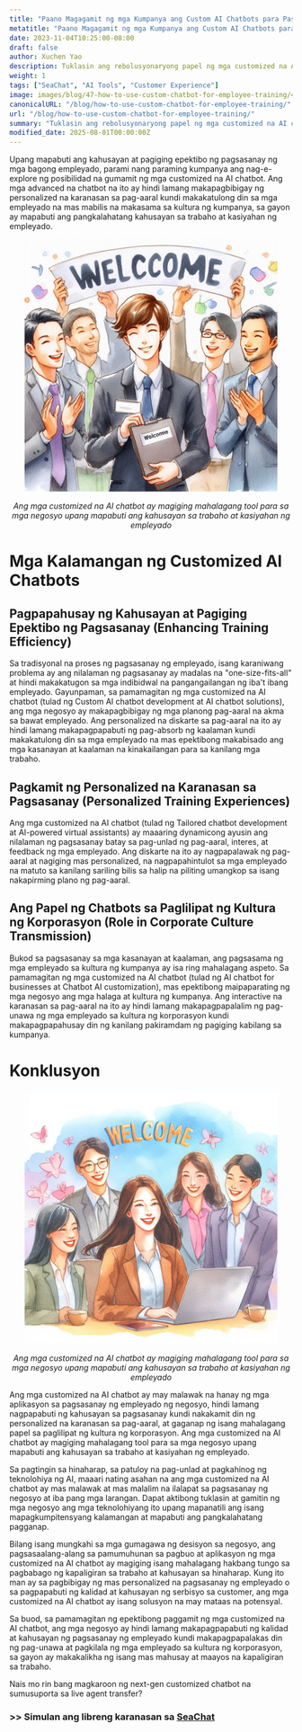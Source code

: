 ```yaml
---
title: "Paano Magagamit ng mga Kumpanya ang Custom AI Chatbots para Pasimplehin ang Pagsasanay ng Empleyado"
metatitle: "Paano Magagamit ng mga Kumpanya ang Custom AI Chatbots para Pasimplehin ang Pagsasanay ng Empleyado | SeaChat Next-Gen Series"
date: 2023-11-04T10:25:00-08:00
draft: false
author: Xuchen Yao
description: Tuklasin ang rebolusyonaryong papel ng mga customized na AI chatbot sa pagpapahusay ng kahusayan sa pagsasanay ng empleyado at personalized na karanasan sa pag-aaral, at suriin ang kanilang pangunahing papel sa paglilipat ng kultura ng korporasyon at pagpapabuti ng kahusayan ng negosyo.
weight: 1
tags: ["SeaChat", "AI Tools", "Customer Experience"]
image: images/blog/47-how-to-use-custom-chatbot-for-employee-training/47-how-to-use-custom-chatbot-for-employee-training.png
canonicalURL: "/blog/how-to-use-custom-chatbot-for-employee-training/"
url: "/blog/how-to-use-custom-chatbot-for-employee-training/"
summary: "Tuklasin ang rebolusyonaryong papel ng mga customized na AI chatbot sa pagpapahusay ng kahusayan sa pagsasanay ng empleyado at personalized na karanasan sa pag-aaral, at suriin ang kanilang pangunahing papel sa paglilipat ng kultura ng korporasyon at pagpapabuti ng kahusayan ng negosyo."
modified_date: 2025-08-01T00:00:00Z
---
```


Upang mapabuti ang kahusayan at pagiging epektibo ng pagsasanay ng mga bagong empleyado, parami nang paraming kumpanya ang nag-e-explore ng posibilidad na gumamit ng mga customized na AI chatbot. Ang mga advanced na chatbot na ito ay hindi lamang makapagbibigay ng personalized na karanasan sa pag-aaral kundi makakatulong din sa mga empleyado na mas mabilis na makasama sa kultura ng kumpanya, sa gayon ay mapabuti ang pangkalahatang kahusayan sa trabaho at kasiyahan ng empleyado.

<center>
<img height="450px" src="/images/blog/47-how-to-use-custom-chatbot-for-employee-training/1-custom-chatbot-makes-onboarding-easy.jpeg" alt="Ang mga customized na AI chatbot ay magiging mahalagang tool para sa mga negosyo upang mapabuti ang kahusayan sa trabaho at kasiyahan ng empleyado"/>

*Ang mga customized na AI chatbot ay magiging mahalagang tool para sa mga negosyo upang mapabuti ang kahusayan sa trabaho at kasiyahan ng empleyado*
</center>


# Mga Kalamangan ng Customized AI Chatbots

## Pagpapahusay ng Kahusayan at Pagiging Epektibo ng Pagsasanay (Enhancing Training Efficiency)
Sa tradisyonal na proses ng pagsasanay ng empleyado, isang karaniwang problema ay ang nilalaman ng pagsasanay ay madalas na "one-size-fits-all" at hindi makakatugon sa mga indibidwal na pangangailangan ng iba't ibang empleyado. Gayunpaman, sa pamamagitan ng mga customized na AI chatbot (tulad ng Custom AI chatbot development at AI chatbot solutions), ang mga negosyo ay makapagbibigay ng mga planong pag-aaral na akma sa bawat empleyado. Ang personalized na diskarte sa pag-aaral na ito ay hindi lamang makapagpapabuti ng pag-absorb ng kaalaman kundi makakatulong din sa mga empleyado na mas epektibong makabisado ang mga kasanayan at kaalaman na kinakailangan para sa kanilang mga trabaho.

## Pagkamit ng Personalized na Karanasan sa Pagsasanay (Personalized Training Experiences)
Ang mga customized na AI chatbot (tulad ng Tailored chatbot development at AI-powered virtual assistants) ay maaaring dynamicong ayusin ang nilalaman ng pagsasanay batay sa pag-unlad ng pag-aaral, interes, at feedback ng mga empleyado. Ang diskarte na ito ay nagpapalawak ng pag-aaral at nagiging mas personalized, na nagpapahintulot sa mga empleyado na matuto sa kanilang sariling bilis sa halip na piliting umangkop sa isang nakapirming plano ng pag-aaral.

## Ang Papel ng Chatbots sa Paglilipat ng Kultura ng Korporasyon (Role in Corporate Culture Transmission)
Bukod sa pagsasanay sa mga kasanayan at kaalaman, ang pagsasama ng mga empleyado sa kultura ng kumpanya ay isa ring mahalagang aspeto. Sa pamamagitan ng mga customized na AI chatbot (tulad ng AI chatbot for businesses at Chatbot AI customization), mas epektibong maipaparating ng mga negosyo ang mga halaga at kultura ng kumpanya. Ang interactive na karanasan sa pag-aaral na ito ay hindi lamang makapagpapalalim ng pag-unawa ng mga empleyado sa kultura ng korporasyon kundi makapagpapahusay din ng kanilang pakiramdam ng pagiging kabilang sa kumpanya.


# Konklusyon

<center>
<img height="450px" src="/images/blog/47-how-to-use-custom-chatbot-for-employee-training/2-focus-on-employee-happiness-by-smooth-training.jpeg" alt="Ang mga customized na AI chatbot ay magiging mahalagang tool para sa mga negosyo upang mapabuti ang kahusayan sa trabaho at kasiyahan ng empleyado"/>

*Ang mga customized na AI chatbot ay magiging mahalagang tool para sa mga negosyo upang mapabuti ang kahusayan sa trabaho at kasiyahan ng empleyado*
</center>

Ang mga customized na AI chatbot ay may malawak na hanay ng mga aplikasyon sa pagsasanay ng empleyado ng negosyo, hindi lamang nagpapabuti ng kahusayan sa pagsasanay kundi nakakamit din ng personalized na karanasan sa pag-aaral, at gaganap ng isang mahalagang papel sa paglilipat ng kultura ng korporasyon. Ang mga customized na AI chatbot ay magiging mahalagang tool para sa mga negosyo upang mapabuti ang kahusayan sa trabaho at kasiyahan ng empleyado.

Sa pagtingin sa hinaharap, sa patuloy na pag-unlad at pagkahinog ng teknolohiya ng AI, maaari nating asahan na ang mga customized na AI chatbot ay mas malawak at mas malalim na ilalapat sa pagsasanay ng negosyo at iba pang mga larangan. Dapat aktibong tuklasin at gamitin ng mga negosyo ang mga teknolohiyang ito upang mapanatili ang isang mapagkumpitensyang kalamangan at mapabuti ang pangkalahatang pagganap.

Bilang isang mungkahi sa mga gumagawa ng desisyon sa negosyo, ang pagsasaalang-alang sa pamumuhunan sa pagbuo at aplikasyon ng mga customized na AI chatbot ay magiging isang mahalagang hakbang tungo sa pagbabago ng kapaligiran sa trabaho at kahusayan sa hinaharap. Kung ito man ay sa pagbibigay ng mas personalized na pagsasanay ng empleyado o sa pagpapabuti ng kalidad at kahusayan ng serbisyo sa customer, ang mga customized na AI chatbot ay isang solusyon na may mataas na potensyal.

Sa buod, sa pamamagitan ng epektibong paggamit ng mga customized na AI chatbot, ang mga negosyo ay hindi lamang makapagpapabuti ng kalidad at kahusayan ng pagsasanay ng empleyado kundi makapagpapalakas din ng pag-unawa at pagkilala ng mga empleyado sa kultura ng korporasyon, sa gayon ay makakalikha ng isang mas mahusay at maayos na kapaligiran sa trabaho.

Nais mo rin bang magkaroon ng next-gen customized chatbot na sumusuporta sa live agent transfer?

### >> Simulan ang libreng karanasan sa [SeaChat](https://chat.seasalt.ai/?utm_source=blog)